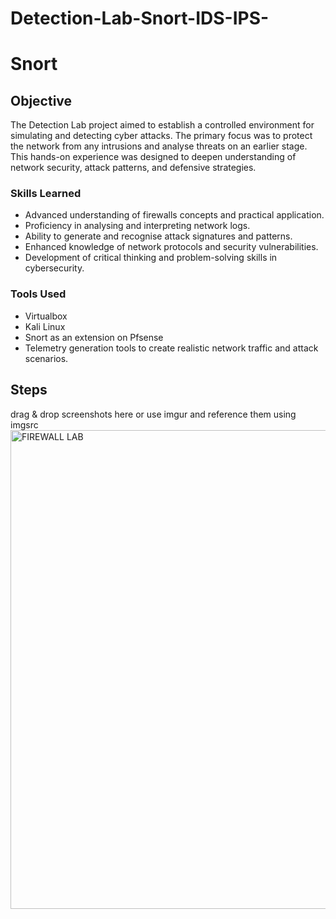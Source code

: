 # Detection-Lab-Snort-IDS-IPS-
# Snort

## Objective

The Detection Lab project aimed to establish a controlled environment for simulating and detecting cyber attacks. The primary focus was to protect the network from any intrusions and analyse threats on an earlier stage. This hands-on experience was designed to deepen understanding of network security, attack patterns, and defensive strategies.

### Skills Learned
- Advanced understanding of firewalls concepts and practical application.
- Proficiency in analysing and interpreting network logs.
- Ability to generate and recognise attack signatures and patterns.
- Enhanced knowledge of network protocols and security vulnerabilities.
- Development of critical thinking and problem-solving skills in cybersecurity.

### Tools Used

- Virtualbox
- Kali Linux
- Snort as an extension on Pfsense
- Telemetry generation tools to create realistic network traffic and attack scenarios.

## Steps
drag & drop screenshots here or use imgur and reference them using imgsrc
<img width="766" alt="FIREWALL LAB" src="https://github.com/user-attachments/assets/4310de39-4769-43ef-8b30-8fed702ab8df" />
